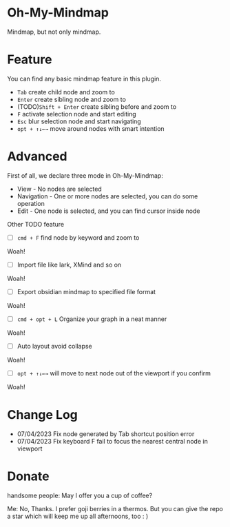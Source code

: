 # Oh-My-Mindmap
Mindmap, but not only mindmap.

# Feature

You can find any basic mindmap feature in this plugin.

- `Tab` create child node and zoom to
- `Enter` create sibling node and zoom to
- (TODO)`Shift + Enter` create sibling before and zoom to
- `F` activate selection node and start editing
- `Esc` blur selection node and start navigating
- `opt + ↑↓←→` move around nodes with smart intention

# Advanced

First of all, we declare three mode in Oh-My-Mindmap:

- View - No nodes are selected
- Navigation - One or more nodes are selected, you can do some operation
- Edit - One node is selected, and you can find cursor inside node

Other TODO feature

- [ ] `cmd + F` find node by keyword and zoom to

Woah!

- [ ] Import file like lark, XMind and so on

Woah!

- [ ] Export obsidian mindmap to specified file format

Woah!

- [ ] `cmd + opt + L` Organize your graph in a neat manner

Woah!

- [ ] Auto layout avoid collapse

Woah!

- [ ] `opt + ↑↓←→` will move to next node out of the viewport if you confirm

Woah!

# Change Log
- 07/04/2023 Fix node generated by Tab shortcut position error
- 07/04/2023 Fix keyboard F fail to focus the nearest central node in viewport


# Donate

handsome people: May I offer you a cup of coffee?

Me: No, Thanks.
I prefer goji berries in a thermos.
But you can give the repo a star which will keep me up all afternoons, too : ) 
